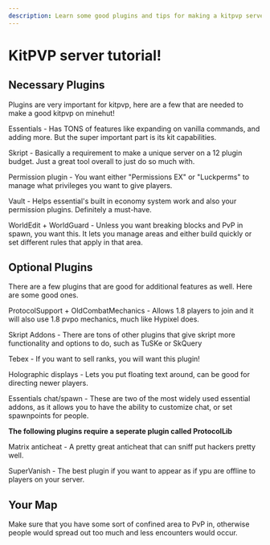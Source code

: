 ```yaml
---
description: Learn some good plugins and tips for making a kitpvp server!
---
```


# KitPVP server tutorial!

## Necessary Plugins

Plugins are very important for kitpvp, here are a few that are needed to make a good kitpvp on minehut!

Essentials - Has TONS of features like expanding on vanilla commands, and adding more. But the super important part is its kit capabilities.

Skript - Basically a requirement to make a unique server on a 12 plugin budget. Just a great tool overall to just do so much with.

Permission plugin - You want either "Permissions EX" or "Luckperms" to manage what privileges you want to give players.

Vault - Helps essential's built in economy system work and also your permission plugins. Definitely a must-have.

WorldEdit + WorldGuard - Unless you want breaking blocks and PvP in spawn, you want this. It lets you manage areas and either build quickly or set different rules that apply in that area.

## Optional Plugins

There are a few plugins that are good for additional features as well. Here are some good ones.

ProtocolSupport + OldCombatMechanics - Allows 1.8 players to join and it will also use 1.8 pvpo mechanics, much like Hypixel does.

Skript Addons - There are tons of other plugins that give skript more functionality and options to do, such as TuSKe or SkQuery

Tebex - If you want to sell ranks, you will want this plugin!

Holographic displays - Lets you put floating text around, can be good for directing newer players.

Essentials chat/spawn - These are two of the most widely used essential addons, as it allows you to have the ability to customize chat, or set spawnpoints for people.

**The following plugins require a seperate plugin called ProtocolLib**

Matrix anticheat - A pretty great anticheat that can sniff put hackers pretty well. 

SuperVanish - The best plugin if you want to appear as if ypu are offline to players on your server.

## Your Map

Make sure that you have some sort of confined area to PvP in, otherwise people would spread out too much and less encounters would occur.
